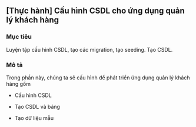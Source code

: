 ## [Thực hành] Cấu hình CSDL cho ứng dụng quản lý khách hàng
### Mục tiêu
Luyện tập cấu hình CSDL, tạo các migration, tạo seeding. Tạo CSDL.

### Mô tả
Trong phần này, chúng ta sẽ cấu hình để phát triển ứng dụng quản lý khách hàng gồm

- Cấu hình CSDL

- Tạo CSDL và bảng

- Tạo dữ liệu mẫu
